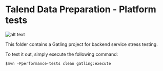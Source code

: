 # Talend Data Preparation - Platform tests
![alt text](http://www.talend.com/sites/all/themes/talend_responsive/images/logo.png "Talend")

This folder contains a Gatling project for backend service stress testing.

To test it out, simply execute the following command:

    $mvn -Pperformance-tests clean gatling:execute
